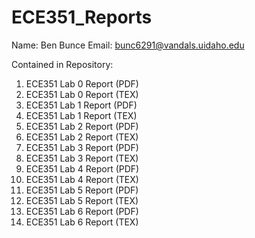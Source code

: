 # ECE351_Reports
Name:   Ben Bunce
Email:  bunc6291@vandals.uidaho.edu

Contained in Repository:
1. ECE351 Lab 0 Report (PDF)
2. ECE351 Lab 0 Report (TEX)
3. ECE351 Lab 1 Report (PDF)
4. ECE351 Lab 1 Report (TEX)
5. ECE351 Lab 2 Report (PDF)
6. ECE351 Lab 2 Report (TEX)
7. ECE351 Lab 3 Report (PDF)
8. ECE351 Lab 3 Report (TEX)
9. ECE351 Lab 4 Report (PDF)
10. ECE351 Lab 4 Report (TEX)
11. ECE351 Lab 5 Report (PDF)
12. ECE351 Lab 5 Report (TEX)
13. ECE351 Lab 6 Report (PDF)
14. ECE351 Lab 6 Report (TEX)
